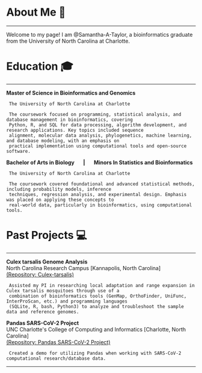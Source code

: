 # About Me 👋
***
Welcome to my page! I am @Samantha-A-Taylor, a bioinformatics graduate from the University of North Carolina at Charlotte.

# Education :mortar_board:
***
**Master of Science in Bioinformatics and Genomics**

     The University of North Carolina at Charlotte
     
     The coursework focused on programming, statistical analysis, and database management in bioinformatics, covering 
     Python, R, and SQL for data processing, algorithm development, and research applications. Key topics included sequence 
     alignment, molecular data analysis, phylogenetics, machine learning, and database modeling, with an emphasis on
     practical implementation using computational tools and open-source software.

**Bachelor of Arts in Biology &nbsp; &nbsp; &nbsp; | &nbsp; &nbsp; &nbsp; Minors In Statistics and Bioinformatics**
     
     The University of North Carolina at Charlotte

     The coursework covered foundational and advanced statistical methods, including probability models, inference 
     techniques, regression analysis, and experimental design. Emphasis was placed on applying these concepts to 
     real-world data, particularly in bioinformatics, using computational tools.

# Past Projects :computer:
***
**Culex tarsalis Genome Analysis**
<br>North Carolina Research Campus [Kannapolis, North Carolina]
<br>[(Repository: Culex-tarsalis)](https://github.com/Samantha-A-Taylor/Culex-tarsalis)

     Assisted my PI in researching local adaptation and range expansion in Culex tarsalis mosquitoes through use of a 
     combination of bioinformatics tools (GenMap, OrthoFinder, UniFunc, InterProScan, etc.) and programming languages 
     (SQLite, R, bash, Python3) to analyze and troubleshoot the sample data and reference genomes.
     
**Pandas SARS-CoV-2 Project**
<br>UNC Charlotte's College of Computing and Informatics [Charlotte, North Carolina]
<br>[(Repository: Pandas SARS-CoV-2 Project)](https://github.com/Samantha-A-Taylor/Pandas_SARS-CoV-2_Project-/blob/main/Pandas%20SARS-CoV-2%20Project.ipynb)

     Created a demo for utilizing Pandas when working with SARS-CoV-2 computational research/database data.

***
